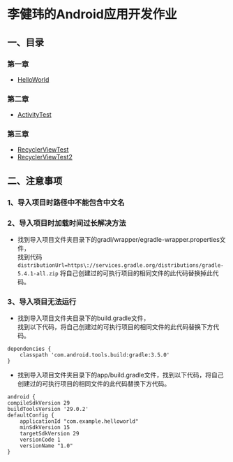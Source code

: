 # 李健玮的Android应用开发作业
## 一、目录
### 第一章
* [HelloWorld](https://github.com/jianwei-lee/2017118122_Android/tree/master/chapter1/HelloWorld)
### 第二章
* [ActivityTest](https://github.com/jianwei-lee/2017118122_Android/tree/master/chapter2/ActivityTest)
### 第三章
* [RecyclerViewTest](https://github.com/jianwei-lee/2017118122_Android/tree/master/chapter3/RecyclerViewTest)
* [RecyclerViewTest2](https://github.com/jianwei-lee/2017118122_Android/tree/master/chapter3/RecyclerViewTest2)
## 二、注意事项
### 1、导入项目时路径中不能包含中文名
### 2、导入项目时加载时间过长解决方法
* 找到导入项目文件夹目录下的gradl/wrapper/egradle-wrapper.properties文件，  
找到代码`distributionUrl=https\://services.gradle.org/distributions/gradle-5.4.1-all.zip`
将自己创建过的可执行项目的相同文件的此代码替换掉此代码。
### 3、导入项目无法运行
* 找到导入项目文件夹目录下的build.gradle文件，  
找到以下代码，将自己创建过的可执行项目的相同文件的此代码替换下方代码。
```
dependencies {
    classpath 'com.android.tools.build:gradle:3.5.0'
}
```
* 找到导入项目文件夹目录下的app/build.gradle文件，找到以下代码，将自己创建过的可执行项目的相同文件的此代码替换下方代码。
```
android {
compileSdkVersion 29
buildToolsVersion '29.0.2'
defaultConfig {
    applicationId "com.example.helloworld"
    minSdkVersion 15
    targetSdkVersion 29
    versionCode 1
    versionName "1.0"
}
```
